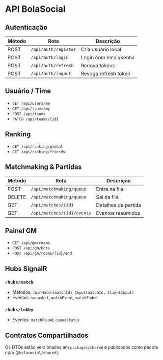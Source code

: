 # API BolaSocial

## Autenticação

| Método | Rota                | Descrição                         |
|--------|---------------------|-----------------------------------|
| POST   | `/api/auth/register`| Cria usuário local                |
| POST   | `/api/auth/login`   | Login com email/senha             |
| POST   | `/api/auth/refresh` | Renova tokens                     |
| POST   | `/api/auth/logout`  | Revoga refresh token              |

## Usuário / Time

- `GET /api/users/me`
- `GET /api/teams/my`
- `POST /api/teams`
- `PATCH /api/teams/{id}`

## Ranking

- `GET /api/ranking/global`
- `GET /api/ranking/friends`

## Matchmaking & Partidas

| Método | Rota                          | Descrição |
|--------|-------------------------------|-----------|
| POST   | `/api/matchmaking/queue`      | Entra na fila |
| DELETE | `/api/matchmaking/queue`      | Sai da fila  |
| GET    | `/api/matches/{id}`           | Detalhes da partida |
| GET    | `/api/matches/{id}/events`    | Eventos resumidos |

## Painel GM

- `GET /api/gm/rooms`
- `POST /api/gm/bots`
- `POST /api/gm/rooms/{id}/end`

## Hubs SignalR

### `/hubs/match`

- Métodos: `JoinMatch(matchId)`, `Input(matchId, ClientInput)`
- Eventos: `snapshot`, `matchEvent`, `matchEnded`

### `/hubs/lobby`

- Eventos: `matchFound`, `queueStatus`

## Contratos Compartilhados

Os DTOs estão versionados em `packages/shared` e publicados como pacote npm (`@bolasocial/shared`).

